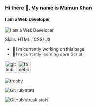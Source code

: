 ### Hi there 👋, My name is Mamun Khan
#### I am a Web Developer
![I am a Web Developer](https://arturssmirnovs.github.io/github-profile-readme-generator/images/banner.png)


Skills: HTML / CSS/ JS

- 🔭 I’m currently working on this page. 
- 🌱 I’m currently learning Java Script 


[<img src='https://cdn.jsdelivr.net/npm/simple-icons@3.0.1/icons/github.svg' alt='github' height='40'>](https://github.com/MamunKhan2002)  [<img src='https://cdn.jsdelivr.net/npm/simple-icons@3.0.1/icons/facebook.svg' alt='facebook' height='40'>](https://www.facebook.com/mamunkhanbhangura)  

[![trophy](https://github-profile-trophy.vercel.app/?username=MamunKhan2002)](https://github.com/ryo-ma/github-profile-trophy)

![GitHub stats](https://github-readme-stats.vercel.app/api?username=MamunKhan2002&show_icons=true)  

![GitHub streak stats](https://streak-stats.demolab.com/?user=MamunKhan2002)  



